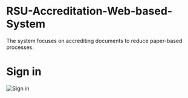 # RSU-Accreditation-Web-based-System
The system focuses on accrediting documents to reduce paper-based processes.

# Sign in 
![Sign in](https://github.com/JuanitoTamboong/RSU-Accreditation-Web-based-System/assets/93064994/c71d5a85-58e9-4339-9d55-d5dae3de3943)
